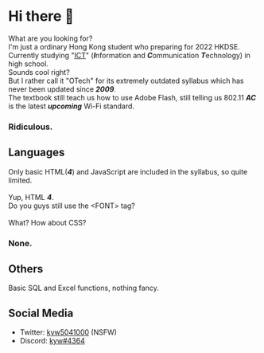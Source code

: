 [1]: https://twitter.com/kyw5041000
[2]: https://dsc.bio/kyw
[3]: https://www.hkeaa.edu.hk/en/hkdse/assessment/subject_information/category_a_subjects/hkdse_subj.html?A2&2&16

# Hi there 👋

<!--
**kyw504100/kyw504100** is a ✨ _special_ ✨ repository because its `README.md` (this file) appears on your GitHub profile.

Here are some ideas to get you started:

- 🔭 I’m currently working on ...
- 🌱 I’m currently learning ...
- 👯 I’m looking to collaborate on ...
- 🤔 I’m looking for help with ...
- 💬 Ask me about ...
- 📫 How to reach me: ...
- 😄 Pronouns: ...
- ⚡ Fun fact: ...
-->
What are you looking for? <br>
I'm just a ordinary Hong Kong student who preparing for 2022 HKDSE. <br>
Currently studying "[ICT][3]" (***I***nformation and ***C***ommunication ***T***echnology) in high school. <br>
Sounds cool right? <br>
But I rather call it "OTech" for its extremely outdated syllabus which has never been updated since ***2009***. <br>
The textbook still teach us how to use Adobe Flash, still telling us 802.11 ***AC*** is the latest ***upcoming*** Wi-Fi standard. <br>
### Ridiculous.
## Languages

Only basic HTML(***4***) and JavaScript are included in the syllabus, so quite limited.<br>
​ <br>
Yup, HTML ***4***. <br>
Do you guys still use the <​FONT​> tag? <br>
​ <br>
What? How about CSS?
### None.

## Others

Basic SQL and Excel functions, nothing fancy.

## Social Media

+ Twitter: [kyw5041000][1] (NSFW)
+ Discord: [kyw#4364][2]
